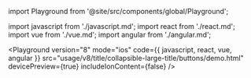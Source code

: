 import Playground from '@site/src/components/global/Playground';

import javascript from './javascript.md';
import react from './react.md';
import vue from './vue.md';
import angular from './angular.md';

<Playground
  version="8"
  mode="ios"
  code={{ javascript, react, vue, angular }}
  src="usage/v8/title/collapsible-large-title/buttons/demo.html"
  devicePreview={true}
  includeIonContent={false}
/>
